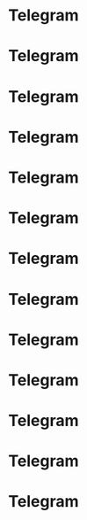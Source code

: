 # Telegram
# Telegram
# Telegram
# Telegram
# Telegram
# Telegram
# Telegram
# Telegram
# Telegram
# Telegram
# Telegram
# Telegram
# Telegram
